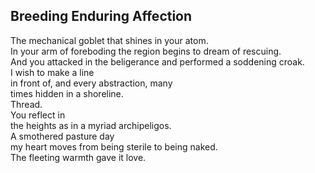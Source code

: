 Breeding Enduring Affection
---------------------------
The mechanical goblet that shines in your atom.  
In your arm of foreboding the region begins to dream of rescuing.  
And you attacked in the beligerance and performed a soddening croak.  
I wish to make a line  
in front of, and every abstraction, many  
times hidden in a shoreline.  
Thread.  
You reflect in  
the heights as in a myriad archipeligos.  
A smothered pasture day  
my heart moves from being sterile to being naked.  
The fleeting warmth gave it love.  
